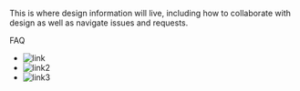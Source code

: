 This is where design information will live, including how to collaborate with design as well as navigate issues and requests.

FAQ
* ![link](http:://www.firefox.com/)
* ![link2](http:://www.google.com/)
* ![link3](http:://www.duckduckgo.com/)
